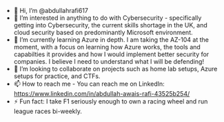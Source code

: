  - 👋 Hi, I’m @abdullahrafi617
- 👀 I’m interested in anything to do with Cybersecurity - specifically getting into Cybersecurity, the current skills shortage in the UK, and cloud security based on predominantly Microsoft environment.
- 🌱 I’m currently learning Azure in depth. I am taking the AZ-104 at the moment, with a focus on learning how Azure works, the tools and capabilties it provides and how I would implement better security for companies. I believe I need to understand what I will be defending!
- 💞️ I’m looking to collaborate on projects such as home lab setups, Azure setups for practice, and CTFs.
- 📫 How to reach me - You can reach me on LinkedIn: https://www.linkedin.com/in/abdullah-awais-rafi-43525b254/
- ⚡ Fun fact: I take F1 seriously enough to own a racing wheel and run league races bi-weekly.

<!---
abdullahrafi617/abdullahrafi617 is a ✨ special ✨ repository because its `README.md` (this file) appears on your GitHub profile.
You can click the Preview link to take a look at your changes.
--->
